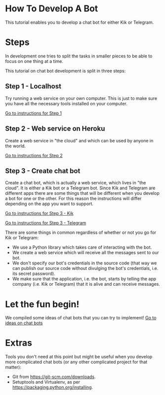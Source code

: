 # How To Develop A Bot

This tutorial enables you to develop a chat bot for either Kik or Telegram.


# Steps

In development one tries to split the tasks in smaller pieces to be able to focus on one thing at a time. 

This tutorial on chat bot development is split in three steps:

## Step 1 - Localhost  

Try running a web service on your own computer. This is just to make sure you have all the necessary tools installed on your computer.

  [Go to instructions for Step 1](./step-localhost.md)

## Step 2 - Web service on Heroku

Create a web service in "the cloud" and which can be used by anyone in the world.

  [Go to instructions for Step 2](./step-heroku.md)

## Step 3 - Create chat bot 

Create a chat bot, which is actually a web service, which lives in "the cloud". It is either a Kik bot or a Telegram bot.
Since Kik and Telegram are different apps there are some things that will be different when you develop a bot for one or the other. For this reason the instructions will differ depending on the app you want to support.

  [Go to instructions for Step 3 - Kik](./step-kik.md)

  [Go to instructions for Step 3 - Telegram](./step-telegram.md)

There are some things in common regardless of whether or not you go for Kik or Telegram:

- We use a Python library which takes care of interacting with the bot.
- We create a web service which will receive all the messages sent to our bot.
- We don't specify our bot's credentials in the source code (that way we can publish our source code without divulging the bot's credentials, i.e. its secret password).
- We make sure that the application, i.e. the bot, starts by telling the app company (i.e. Kik or Telegram) that it is alive and can receive messages.

# Let the fun begin!

We compiled some ideas of chat bots that you can try to implement!
  [Go to ideas on chat bots](./bots-ideas.md)

# Extras

Tools you don't need at this point but might be useful when you develop more complicated chat bots (or any other complicated project for that matter):

- Git from <https://git-scm.com/downloads>.
- Setuptools and Virtualenv, as per <https://packaging.python.org/installing>.

